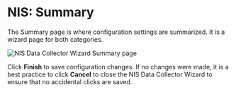 # NIS: Summary

The Summary page is where configuration settings are summarized. It is a wizard page for both
categories.

![NIS Data Collector Wizard Summary page](/img/product_docs/accessanalyzer/11.6/accessanalyzer/admin/datacollector/adinventory/summary.webp)

Click **Finish** to save configuration changes. If no changes were made, it is a best practice to
click **Cancel** to close the NIS Data Collector Wizard to ensure that no accidental clicks are
saved.
